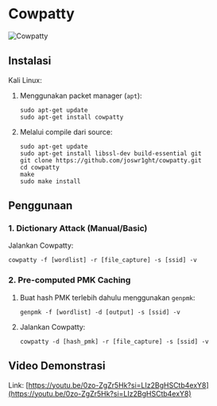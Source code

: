 # Cowpatty

![Cowpatty](https://github.com/fixploit03/Hack-WiFi/blob/main/tools/cowpatty/img/cowpatty%20logo.jpg)

## Instalasi

Kali Linux:

1. Menggunakan packet manager (`apt`):

   ```
   sudo apt-get update
   sudo apt-get install cowpatty
   ```

2. Melalui compile dari source:
   
   ```
   sudo apt-get update
   sudo apt-get install libssl-dev build-essential git
   git clone https://github.com/joswr1ght/cowpatty.git
   cd cowpatty
   make
   sudo make install
   ```

## Penggunaan

### 1. Dictionary Attack (Manual/Basic)

Jalankan Cowpatty:

```
cowpatty -f [wordlist] -r [file_capture] -s [ssid] -v
```

### 2. Pre-computed PMK Caching

1. Buat hash PMK terlebih dahulu menggunakan `genpmk`:

   ```
   genpmk -f [wordlist] -d [output] -s [ssid] -v
   ```
2. Jalankan Cowpatty:

   ```
   cowpatty -d [hash_pmk] -r [file_capture] -s [ssid] -v
   ```

## Video Demonstrasi

Link: [https://youtu.be/0zo-ZgZr5Hk?si=LIz2BgHSCtb4exY8](https://youtu.be/0zo-ZgZr5Hk?si=LIz2BgHSCtb4exY8)
